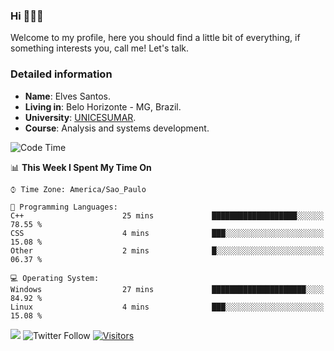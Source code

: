 


### Hi 🙋🏽‍♂️

Welcome to my profile, here you should find a little bit of everything, if something interests you, call me! Let's talk.

### Detailed information

* **Name**: Elves Santos.
* **Living in**: Belo Horizonte - MG, Brazil.
* **University**: [UNICESUMAR](https://venhaparaunicesumar.com.br/pos-graduacao).
* **Course**: Analysis and systems development.

<!--START_SECTION:waka-->
![Code Time](http://img.shields.io/badge/Code%20Time-40%20hrs%2048%20mins-blue)

📊 **This Week I Spent My Time On** 

```text
⌚︎ Time Zone: America/Sao_Paulo

💬 Programming Languages: 
C++                      25 mins             ███████████████████░░░░░░   78.55 % 
CSS                      4 mins              ███░░░░░░░░░░░░░░░░░░░░░░   15.08 % 
Other                    2 mins              █░░░░░░░░░░░░░░░░░░░░░░░░   06.37 % 

💻 Operating System: 
Windows                  27 mins             █████████████████████░░░░   84.92 % 
Linux                    4 mins              ███░░░░░░░░░░░░░░░░░░░░░░   15.08 % 

```


<!--END_SECTION:waka-->


<a href="https://www.linkedin.com/in/e1vescmd/"  target="_blank"><img src="https://img.shields.io/badge/-LinkedIn-%230077B5?style=for-the-badge&logo=linkedin&logoColor=white" target="_blank"></a>
![Twitter Follow](https://img.shields.io/twitter/follow/e1vescmd?color=00aced&label=Twitter&style=for-the-badge)
[![Visitors](https://api.visitorbadge.io/api/visitors?path=https%3A%2F%2Fgithub.com%2Fe1vescmd&labelColor=%23697689&countColor=%23d9e3f0)](https://visitorbadge.io/status?path=https%3A%2F%2Fgithub.com%2Fe1vescmd)
